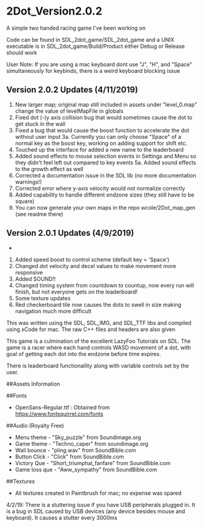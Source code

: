 # 2Dot_Version2.0.2
A simple two handed racing game I've been working on

Code can be found in SDL_2dot_game/SDL_2dot_game and a UNIX executable is in SDL_2dot_game/Build/Product either Debug or Release should work

User Note: If you are using a mac keyboard dont use "J", "H", and "Space" simultaneously for  keybinds, there is a weird keyboard blocking issue

## Version 2.0.2 Updates (4/11/2019)
 
 1.  New larger map; original map still included in assets under "level_0.map" change the value of levelMapFile in globals
 2.  Fixed dot  (-)y axis collision bug that would sometimes cause the dot to get stuck in the wall
 3.  Fixed a bug that would cause the boost function to accelerate the dot without user input
        3a. Currently you can only choose "Space" of a normal key as the boost key, working on adding support for shift etc.
 4.  Touched up the interface for added a new name to the leaderboard
 5.  Added sound effects to mouse selection events in Settings and Menu so they didn't feel left out compared to key events
        5a.  Added sound effects to the growth effect as well
 6.  Corrected a documentation issue in the SDL lib (no more documentation warnings!)
 7.  Corrected error where y-axis velocity would not normalize correctly
 8.  Added capability to handle different endzone sizes (they still have to be square)
 9.  You can now generate your own maps in the repo wcole/2Dot_map_gen (see readme there)




## Version 2.0.1 Updates (4/9/2019)
-
1) Added speed boost to control scheme (default key = 'Space')
2) Changed dot velocity and decel values to make movement more responsive
3) Added SOUND!! 
4) Changed timing system from countdown to countup, now every run will finish, but not everyone gets on the leaderboard!
5) Some texture updates
6) Red checkerboard tile now causes the dots to swell in size making navigation much more difficult

This was written using the SDL, SDL_IMG, and SDL_TTF libs and compiled using xCode for mac.  The raw C++ files and headers
are also given

This game is a culmination of the excellent LazyFoo Tutorials on SDL.  The game is a racer where each hand controls WASD 
movement of a dot, with goal of getting each dot into the endzone before time expires.

There is leaderboard functionaility along with variable controls set by the user.

##Assets Information

##Fonts
 - OpenSans-Regular.ttf : Obtained from https://www.fontsquirrel.com/fonts

##Audio (Royalty Free)
 - Menu theme - "Sky_puzzle" from Soundimage.org
 - Game theme - "Techno_caper" from soundimage.org
 - Wall bounce - "pling.wav" from SoundBible.com
 - Button Click - "Click" from SoundBible.com
 - Victory Que - "Short_triumphal_fanfare" from SoundBible.com
 - Game loss que - "Aww_sympathy" from SoundBible.com

##Textures
 - All textures created in Paintbrush for mac; no expense was spared

4/2/19: There is a stuttering issue if you have USB peripherals plugged in.  It is a bug in SDL caused by USB devices (any device besides mouse and keyboard).  It causes a stutter every 3000ms

